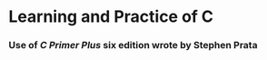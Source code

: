 #  Learning and Practice of C
### Use of _**C Primer Plus**_ six edition wrote by **Stephen Prata**
